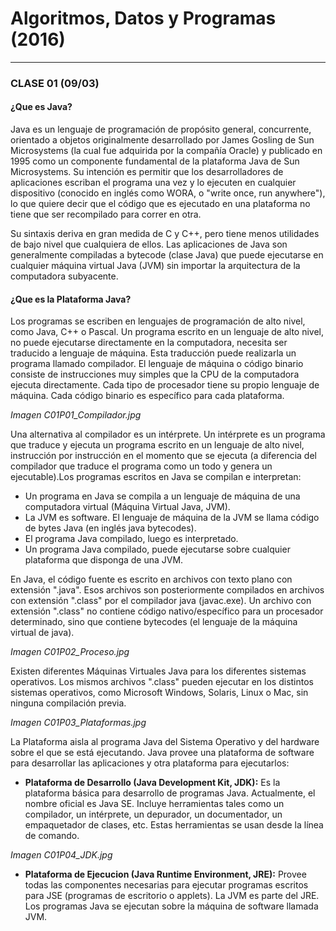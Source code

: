 # Algoritmos, Datos y Programas (2016)

---

### CLASE 01 (09/03)

#### ¿Que es Java?

Java es un lenguaje de programación de propósito general, concurrente, orientado a objetos originalmente desarrollado por James Gosling de Sun Microsystems (la cual fue adquirida por la compañía Oracle) y publicado en 1995 como un componente fundamental de la plataforma Java de Sun Microsystems. Su intención es permitir que los desarrolladores de aplicaciones escriban el programa una vez y lo ejecuten en cualquier dispositivo (conocido en inglés como WORA, o "write once, run anywhere"), lo que quiere decir que el código que es ejecutado en una plataforma no tiene que ser recompilado para correr en otra.

Su sintaxis deriva en gran medida de C y C++, pero tiene menos utilidades de bajo nivel que cualquiera de ellos. Las aplicaciones de Java son generalmente compiladas a bytecode (clase Java) que puede ejecutarse en cualquier máquina virtual Java (JVM) sin importar la arquitectura de la computadora subyacente.

#### ¿Que es la Plataforma Java?

Los programas se escriben en lenguajes de programación de alto nivel, como Java, C++ o Pascal. Un programa escrito en un lenguaje de alto nivel, no puede ejecutarse directamente en la computadora, necesita ser traducido a lenguaje de máquina. Esta traducción puede realizarla un programa llamado compilador. El lenguaje de máquina o código binario consiste de instrucciones muy simples que la CPU de la computadora ejecuta directamente. Cada tipo de procesador tiene su propio lenguaje de máquina. Cada código binario es específico para cada plataforma.

*Imagen C01P01_Compilador.jpg*

Una alternativa al compilador es un intérprete. Un intérprete es un programa que traduce y ejecuta un programa escrito en un lenguaje de alto nivel, instrucción por instrucción en el momento que se ejecuta (a diferencia del compilador que traduce el programa como un todo y genera un ejecutable).Los programas escritos en Java se compilan e interpretan:

- Un programa en Java se compila a un lenguaje de máquina de una computadora virtual (Máquina Virtual Java, JVM). 
- La JVM es software. El lenguaje de máquina de la JVM se llama código de bytes Java (en inglés java bytecodes).
- El programa Java compilado, luego es interpretado.
- Un programa Java compilado, puede ejecutarse sobre cualquier plataforma que disponga de una JVM.

En Java, el código fuente es escrito en archivos con texto plano con extensión ".java". Esos archivos son posteriormente compilados en archivos con extensión ".class" por el compilador java (javac.exe). Un archivo con extensión ".class" no contiene código nativo/específico para un procesador determinado, sino que contiene bytecodes (el lenguaje de la máquina virtual de java).

*Imagen C01P02_Proceso.jpg*

Existen diferentes Máquinas Virtuales Java para los diferentes sistemas operativos. Los mismos archivos ".class" pueden ejecutar en los distintos sistemas operativos, como Microsoft Windows, Solaris, Linux o Mac, sin ninguna compilación previa.

*Imagen C01P03_Plataformas.jpg*

La Plataforma aisla al programa Java del Sistema Operativo y del hardware sobre el que se está ejecutando. Java provee una plataforma de software para desarrollar las aplicaciones y otra plataforma para ejecutarlos:

- **Plataforma de Desarrollo (Java Development Kit, JDK):** Es la plataforma básica para desarrollo de programas Java. Actualmente, el nombre oficial es Java SE. Incluye herramientas tales como un compilador, un intérprete, un depurador, un documentador, un empaquetador de clases, etc. Estas herramientas se usan desde la línea de comando.

*Imagen C01P04_JDK.jpg*

- **Plataforma de Ejecucion (Java Runtime Environment, JRE):** Provee todas las componentes necesarias para ejecutar programas escritos para JSE (programas de escritorio o applets). La JVM es parte del JRE. Los programas Java se ejecutan sobre la máquina de software llamada JVM.